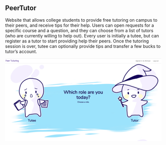 ## PeerTutor

Website that allows college students to provide free tutoring on campus to their peers, and receive tips for their help. Users can open requests for a specific course and a question, and they can choose from a list of tutors (who are currently willing to help out).  Every user is initially a tutee, but can register as a tutor to start providing help their peers. Once the tutoring session is over, tutee can optionally provide tips and transfer a few bucks to tutor’s account. 


![Alt text](land.png?raw=true "Optional Title")
